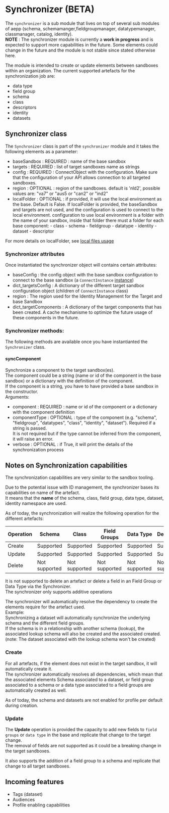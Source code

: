 # Synchronizer (BETA)

The `synchronizer` is a sub module that lives on top of several sub modules of aepp (schema, schemamanger,fieldgroupmanager, datatypemanager, classmanager, catalog, identity).\
**NOTE** : The synchronizer module is currently a **work in progress** and is expected to support more capabilities in the future. Some elements could change in the future and the module is not stable since stated otherwise here. 

The module is intended to create or update elements between sandboxes within an organization.
The current supported artefacts for the synchronization job are: 
* data type
* field group
* schema
* class
* descriptors
* identity
* datasets


## Synchronizer class

The `Synchronizer` class is part of the `synchronizer` module and it takes the following elements as a parameter: 
* baseSandbox : REQUIRED : name of the base sandbox
* targets : REQUIRED : list of target sandboxes name as strings
* config : REQUIRED : ConnectObject with the configuration. Make sure that the configuration of your API allows connection to all targeted sandboxes.
* region : OPTIONAL : region of the sandboxes. default is 'nld2', possible values are: "va7" or "aus5 or "can2" or "ind2"
* localFolder : OPTIONAL : if provided, it will use the local environment as the base. Default is False.
                If localFolder is provided, the baseSandbox and targets are not used, and the configuration is used to connect to the local environment.
                configuration to use local environment is a folder with the name of your sandbox, inside that folder there must a folder for each base component:
                - class
                - schema
                - fieldgroup
                - datatype
                - identity
                - dataset
                - descriptor

For more details on localFolder, see [local files usage](./localfilesusage.md)

### Synchronizer attributes

Once instantiated the synchronizer object will contains certain attributes: 
* baseConfig : the config object with the base sandbox configuration to connect to the base sandbox (a `ConnectInstance` [instance](/getting-started.md#the-connectInstance-parameter))
* dict_targetsConfig : A dictionary of the different target sandbox configuration object (children of `ConnectInstance` class)
* region : The region used for the Identity Management for the Target and base Sandbox
* dict_targetComponents : A dictionary of the target components that has been created. A cache mechanisme to optimize the future usage of these components in the future. 


### Synchronizer methods: 

The following methods are available once you have instantianted the `Synchronizer` class.

#### syncComponent
Synchronize a component to the target sandbox(es).\
The component could be a string (name or id of the component in the base sandbox) or a dictionary with the definition of the component.\
If the component is a string, you have to have provided a base sandbox in the constructor.\
Arguments:
* component : REQUIRED : name or id of the component or a dictionary with the component definition
* componentType : OPTIONAL : type of the component (e.g. "schema", "fieldgroup", "datatypes", "class", "identity", "dataset"). Required if a string is passed.\
It is not required but if the type cannot be inferred from the component, it will raise an error. 
* verbose : OPTIONAL : if True, it will print the details of the synchronization process


## Notes on Synchronization capabilities

The synchronization capabilities are very similar to the sandbox tooling.

Due to the potential issue with ID management, the synchronizer bases its capabilities on name of the artefact.\
It means that the **name** of the schema, class, field group, data type, dataset, identity namespace are used. 

As of today, the synchronization will realize the following operation for the different artefacts: 

Operation |Schema | Class | Field Groups | Data Type | Descriptors | Dataset | Identity | Tags | Audiences
--| -- | -- | -- | -- | -- | -- | -- | -- | -- |
Create | Supported | Supported | Supported | Supported | Supported | Supported | Supported | Planned | Planned |
Update | Supported | Supported | Supported | Supported | Suppported | - | - | Planned | Planned |
Delete | Not supported | Not supported | Not supported | Not supported | Not supported | Not supported | Not supported | Not supported | Not supported |

It is not supported to delete an artefact or delete a field in an Field Group or Data Type via the Synchronizer.\
The synchronizer only supports additive operations 

The synchronizer will automatically resolve the dependency to create the elements require for the artefact used.\
Example:\
Synchronizing a dataset will automatically synchronize the underlying schema and the different field groups.\
If the schema is in a relationship with another schema (lookup), the associated lookup schema will also be created and the associated created. (note: The dataset associated with the lookup schema won't be created)

### Create 

For all artefacts, if the element does not exist in the target sandbox, it will automatically create it.\
The synchronizer automatically resolves all dependencies, which mean that the associated elements Schema associated to a dataset, or field group associated to a schema or a data type associated to a field groups are automatically created as well.

As of today, the schema and datasets are not enabled for profile per default during creation.


### Update

The **Update** operation is provided the capacity to add new fields to `field groups` or `data type` in the base and replicate that change to the target change.\
The removal of fields are not supported as it could be a breaking change in the target sandboxes.

It also supports the addition of a field group to a schema and replicate that change to all target sandboxes.


## Incoming features

* Tags (dataset)
* Audiences
* Profile enabling capabilities



